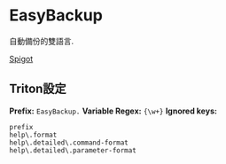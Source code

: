 # EasyBackup

自動備份的雙語言.

[Spigot](https://www.spigotmc.org/resources/%E2%AD%90-easybackup-%E2%AD%90-easy-and-powerful-backup-service-protecting-servers-since-2015.8017/)

## Triton設定

**Prefix:** `EasyBackup.`
**Variable Regex:** `{\w+}`
**Ignored keys:**

```
prefix
help\.format
help\.detailed\.command-format
help\.detailed\.parameter-format
```
